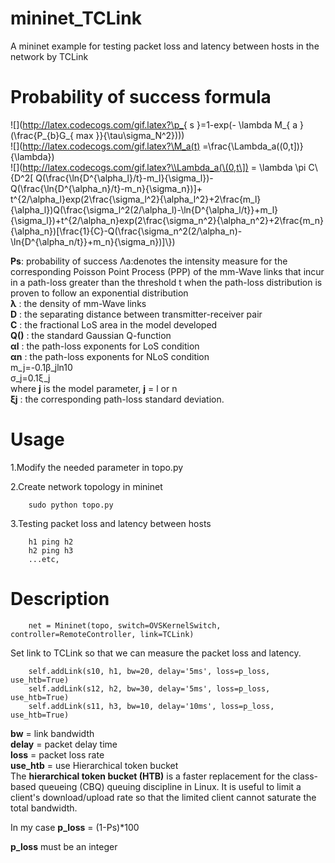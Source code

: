 # mininet_TCLink
A mininet example for testing packet loss and latency between hosts in the network by TCLink



# Probability of success formula  
![](http://latex.codecogs.com/gif.latex?\p_{ s }=1-exp(- \\lambda M_{ a }(\\frac{P_{b}G_{ max }}{\\tau\\sigma_N^2})))  
![](http://latex.codecogs.com/gif.latex?\M_a(t) =\\frac{\\Lambda_a(\(0,t\])}{\\lambda})  
![](http://latex.codecogs.com/gif.latex?\\Lambda_a(\(0,t\]) = \\lambda \\pi C\\{D^2[ Q(\\frac{\\ln{D^{\\alpha_l}/t}-m_l}{\\sigma_l})-Q(\\frac{\\ln{D^{\\alpha_n}/t}-m_n}{\\sigma_n})]+ t^{2/\\alpha_l}exp(2\\frac{\\sigma_l^2}{\\alpha_l^2}+2\\frac{m_l}{\\alpha_l})Q(\\frac{\\sigma_l^2(2/\\alpha_l)-\\ln{D^{\\alpha_l/t}}+m_l}{\\sigma_l})+t^{2/\\alpha_n}exp(2\\frac{\\sigma_n^2}{\\alpha_n^2}+2\\frac{m_n}{\\alpha_n})[\\frac{1}{C}-Q(\\frac{\\sigma_n^2(2/\\alpha_n)-\\ln{D^{\\alpha_n/t}}+m_n}{\\sigma_n})]\\})  

**Ps**: probability of success
Λa:denotes the intensity measure for the corresponding Poisson Point Process (PPP) of the mm-Wave links that incur in a path-loss greater than the threshold t when the path-loss distribution is proven to follow an exponential distribution  
**λ** : the density of mm-Wave links  
**D** : the separating distance between transmitter-receiver pair  
**C** : the fractional LoS area in the model developed  
**Q()** : the standard Gaussian Q-function  
**αl** : the path-loss exponents for LoS condition  
**αn** : the path-loss exponents for NLoS condition  
m_j=-0.1β_jln⁡10  
σ_j=0.1ξ_j  
where **j** is the model parameter, **j** = l or n  
**ξj** : the corresponding path-loss standard deviation.  




# Usage 
1.Modify the needed parameter in topo.py   

2.Create network topology in mininet   

        sudo python topo.py  

3.Testing packet loss and latency between hosts 

        h1 ping h2
        h2 ping h3
        ...etc,

# Description
        net = Mininet(topo, switch=OVSKernelSwitch, controller=RemoteController, link=TCLink)
Set link to TCLink so that we can measure the packet loss and latency.  

        self.addLink(s10, h1, bw=20, delay='5ms', loss=p_loss, use_htb=True)  
        self.addLink(s12, h2, bw=30, delay='5ms', loss=p_loss, use_htb=True)  
        self.addLink(s11, h3, bw=10, delay='10ms', loss=p_loss, use_htb=True) 
**bw** = link bandwidth  
**delay** = packet delay time  
**loss** = packet loss rate   
**use_htb** = use Hierarchical token bucket  
The **hierarchical token bucket (HTB)** is a faster replacement for the class-based queueing (CBQ) queuing discipline in Linux. It is useful to limit a client's download/upload rate so that the limited client cannot saturate the total bandwidth.

In my case
        **p_loss** = (1-Ps)*100 
        
**p_loss** must be an integer


